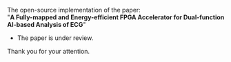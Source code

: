The open-source implementation of the paper:<br />"**A Fully-mapped and Energy-efficient FPGA Accelerator for Dual-function AI-based Analysis of ECG**"

- The paper is under review.

Thank you for your attention.
